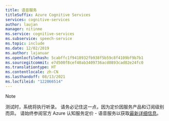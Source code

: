 ```yaml
---
title: 语音服务
titleSuffix: Azure Cognitive Services
services: cognitive-services
author: laujan
manager: nitinme
ms.service: cognitive-services
ms.subservice: speech-service
ms.topic: include
ms.date: 12/02/2019
ms.author: lajanuar
ms.openlocfilehash: 5cabffc1f9418932fb938f5b59c8f4109bf9b7b1
ms.sourcegitcommit: e7d500f8cef40ab3409736acd0893cad02e24fc0
ms.translationtype: HT
ms.contentlocale: zh-CN
ms.lasthandoff: 08/13/2021
ms.locfileid: "122066514"
---
```

> [!NOTE]
> 测试时，系统将执行听录。 请务必记住这一点，因为定价因服务产品和订阅级别而异。 请始终参阅官方 Azure 认知服务定价 - 语音服务以获取[最新详细信息](https://azure.microsoft.com/pricing/details/cognitive-services/speech-services)。
